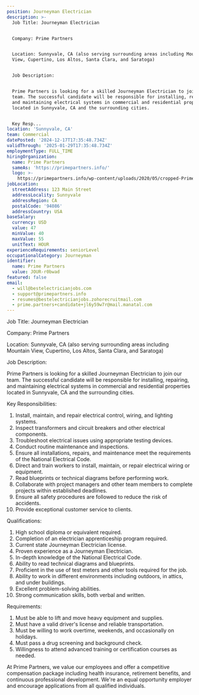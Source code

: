```yaml
---
position: Journeyman Electrician
description: >-
  Job Title: Journeyman Electrician


  Company: Prime Partners


  Location: Sunnyvale, CA (also serving surrounding areas including Mountain
  View, Cupertino, Los Altos, Santa Clara, and Saratoga)


  Job Description:


  Prime Partners is looking for a skilled Journeyman Electrician to join our
  team. The successful candidate will be responsible for installing, repairing,
  and maintaining electrical systems in commercial and residential properties
  located in Sunnyvale, CA and the surrounding cities.


  Key Resp...
location: 'Sunnyvale, CA'
team: Commercial
datePosted: '2024-12-17T17:35:48.734Z'
validThrough: '2025-01-29T17:35:48.734Z'
employmentType: FULL_TIME
hiringOrganization:
  name: Prime Partners
  sameAs: 'https://primepartners.info/'
  logo: >-
    https://primepartners.info/wp-content/uploads/2020/05/cropped-Prime-Partners-Logo-NO-BG-1-1.png
jobLocation:
  streetAddress: 123 Main Street
  addressLocality: Sunnyvale
  addressRegion: CA
  postalCode: '94086'
  addressCountry: USA
baseSalary:
  currency: USD
  value: 47
  minValue: 40
  maxValue: 55
  unitText: HOUR
experienceRequirements: seniorLevel
occupationalCategory: Journeyman
identifier:
  name: Prime Partners
  value: JOUR-r0bwad
featured: false
email:
  - will@bestelectricianjobs.com
  - support@primepartners.info
  - resumes@bestelectricianjobs.zohorecruitmail.com
  - prime.partners+candidate+jl6y59w7r@mail.manatal.com
---
```




Job Title: Journeyman Electrician

Company: Prime Partners

Location: Sunnyvale, CA (also serving surrounding areas including Mountain View, Cupertino, Los Altos, Santa Clara, and Saratoga)

Job Description:

Prime Partners is looking for a skilled Journeyman Electrician to join our team. The successful candidate will be responsible for installing, repairing, and maintaining electrical systems in commercial and residential properties located in Sunnyvale, CA and the surrounding cities.

Key Responsibilities:

1. Install, maintain, and repair electrical control, wiring, and lighting systems.
2. Inspect transformers and circuit breakers and other electrical components.
3. Troubleshoot electrical issues using appropriate testing devices.
4. Conduct routine maintenance and inspections.
5. Ensure all installations, repairs, and maintenance meet the requirements of the National Electrical Code.
6. Direct and train workers to install, maintain, or repair electrical wiring or equipment.
7. Read blueprints or technical diagrams before performing work.
8. Collaborate with project managers and other team members to complete projects within established deadlines.
9. Ensure all safety procedures are followed to reduce the risk of accidents.
10. Provide exceptional customer service to clients.

Qualifications:

1. High school diploma or equivalent required.
2. Completion of an electrician apprenticeship program required.
3. Current state Journeyman Electrician license.
4. Proven experience as a Journeyman Electrician.
5. In-depth knowledge of the National Electrical Code.
6. Ability to read technical diagrams and blueprints.
7. Proficient in the use of test meters and other tools required for the job.
8. Ability to work in different environments including outdoors, in attics, and under buildings.
9. Excellent problem-solving abilities.
10. Strong communication skills, both verbal and written.

Requirements:

1. Must be able to lift and move heavy equipment and supplies.
2. Must have a valid driver's license and reliable transportation.
3. Must be willing to work overtime, weekends, and occasionally on holidays.
4. Must pass a drug screening and background check.
5. Willingness to attend advanced training or certification courses as needed.

At Prime Partners, we value our employees and offer a competitive compensation package including health insurance, retirement benefits, and continuous professional development. We're an equal opportunity employer and encourage applications from all qualified individuals.
